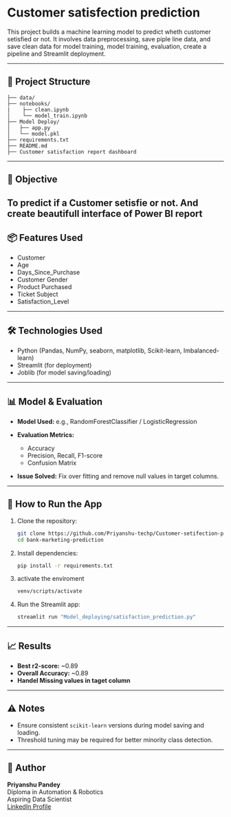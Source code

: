 # Customer satisfection prediction

This project builds a machine learning model to predict wheth customer setisfied or not. It involves data preprocessing, save piple line data, and save clean data for model training, model training, evaluation, create a pipeline and Streamlit deployment.

---

## 📁 Project Structure

```
├── data/                  
├── notebooks/   
|    ├── clean.ipynb          
│    └── model_train.ipynb       
├── Model Deploy/
│   ├── app.py              
│   └── model.pkl           
├── requirements.txt          
├── README.md   
├── Customer satisfaction report dashboard             
```

---

## 🎯 Objective

To predict if a Customer setisfie or not.
And create beautifull interface of Power BI report
---

## 📦 Features Used

- Customer 
- Age	 
- Days_Since_Purchase	
- Customer Gender	  
- Product Purchased	 
- Ticket Subject	
- Satisfaction_Level    
---

## 🛠️ Technologies Used

- Python (Pandas, NumPy, seaborn, matplotlib, Scikit-learn, Imbalanced-learn)
- Streamlit (for deployment)
- Joblib (for model saving/loading)

---

## 📊 Model & Evaluation

- **Model Used:** e.g., RandomForestClassifier / LogisticRegression  
- **Evaluation Metrics:**
  - Accuracy
  - Precision, Recall, F1-score
  - Confusion Matrix

- **Issue Solved:** Fix over fitting and remove null values in target columns.

---

## 🚀 How to Run the App

1. Clone the repository:
   ```bash
   git clone https://github.com/Priyanshu-techp/Customer-setifection-prediction.git
   cd bank-marketing-prediction
   ```

2. Install dependencies:
   ```bash
   pip install -r requirements.txt
   ```

3. activate the enviroment
   ```bash
   venv/scripts/activate

4. Run the Streamlit app:
   ```bash
   streamlit run "Model_deploying/satisfaction_prediction.py"
   ```
---

## 📈 Results

- **Best r2-score:** ~0.89  
- **Overall Accuracy:** ~0.89  
- **Handel Missing values in taget column**

---

## ⚠️ Notes

- Ensure consistent `scikit-learn` versions during model saving and loading.
- Threshold tuning may be required for better minority class detection.

---

## 👤 Author

**Priyanshu Pandey**  
Diploma in Automation & Robotics  
Aspiring Data Scientist  
[LinkedIn Profile](https://www.linkedin.com/in/priyanshu-pandey-672767320)


